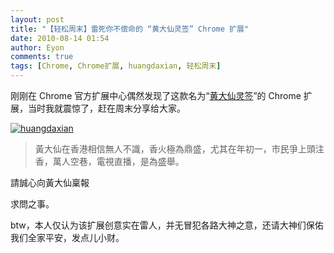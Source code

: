 ```yaml
---
layout: post
title: "【轻松周末】雷死你不偿命的 “黄大仙灵签” Chrome 扩展"
date: 2010-08-14 01:54
author: Eyon
comments: true
tags: [Chrome, Chrome扩展, huangdaxian, 轻松周末]
---
```

刚刚在 Chrome 官方扩展中心偶然发现了这款名为“[黄大仙灵签](https://chrome.google.com/extensions/detail/mggdeakobmljocoafippblgbaljlofic)”的 Chrome 扩展，当时我就震惊了，赶在周末分享给大家。

<a href="http://img.chromi.org/2010/08/huangdaxian.png">![](http://img.chromi.org/2010/08/huangdaxian-550x401.png "huangdaxian")</a>



>黃大仙在香港相信無人不識，香火極為鼎盛，尤其在年初一，市民爭上頭注香，萬人空巷，電視直播，是為盛舉。

請誠心向黃大仙稟報

求問之事。



btw，本人仅认为该扩展创意实在雷人，并无冒犯各路大神之意，还请大神们保佑我们全家平安，发点儿小财。


